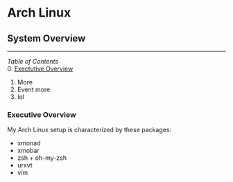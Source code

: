 # Arch Linux
## System Overview

---
*Table of Contents*  
  0. [Exectutive Overview](#0)  
  1. More  
  2. Event more  
  3. lol

### <a name="0"></a>Executive Overview

My Arch Linux setup is characterized by these packages:
* xmonad
* xmobar
* zsh + oh-my-zsh
* urxvt
* vim
